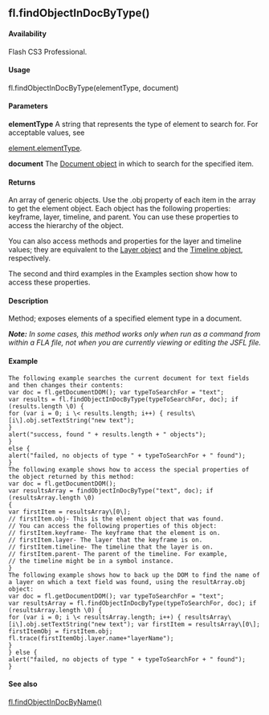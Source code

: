 ## fl.findObjectInDocByType()

#### Availability

Flash CS3 Professional.

#### Usage

fl.findObjectInDocByType(elementType, document)

#### Parameters

**elementType** A string that represents the type of element to search for. For acceptable values, see
>
[element.elementType](#_bookmark378).
>
**document** The [Document object](#_bookmark116) in which to search for the specified item.

#### Returns

An array of generic objects. Use the .obj property of each item in the array to get the element object. Each object has the following properties: keyframe, layer, timeline, and parent. You can use these properties to access the hierarchy of the object.
>
You can also access methods and properties for the layer and timeline values; they are equivalent to the [Layer object](#_bookmark679) and the [Timeline object](#_bookmark1030), respectively.
>
The second and third examples in the Examples section show how to access these properties.

#### Description

Method; exposes elements of a specified element type in a document.
>
***Note:** In some cases, this method works only when run as a command from within a FLA file, not when you are currently viewing or editing the JSFL file.*

#### Example

```
The following example searches the current document for text fields and then changes their contents:
var doc = fl.getDocumentDOM(); var typeToSearchFor = "text";
var results = fl.findObjectInDocByType(typeToSearchFor, doc); if (results.length \0) {
for (var i = 0; i \< results.length; i++) { results\[i\].obj.setTextString("new text");
}
alert("success, found " + results.length + " objects");
}
else {
alert("failed, no objects of type " + typeToSearchFor + " found");
}
The following example shows how to access the special properties of the object returned by this method:
var doc = fl.getDocumentDOM();
var resultsArray = findObjectInDocByType("text", doc); if (resultsArray.length \0)
{
var firstItem = resultsArray\[0\];
// firstItem.obj- This is the element object that was found.
// You can access the following properties of this object:
// firstItem.keyframe- The keyframe that the element is on.
// firstItem.layer- The layer that the keyframe is on.
// firstItem.timeline- The timeline that the layer is on.
// firstItem.parent- The parent of the timeline. For example,
// the timeline might be in a symbol instance.
}
The following example shows how to back up the DOM to find the name of a layer on which a text field was found, using the resultArray.obj object:
var doc = fl.getDocumentDOM(); var typeToSearchFor = "text";
var resultsArray = fl.findObjectInDocByType(typeToSearchFor, doc); if (resultsArray.length \0) {
for (var i = 0; i \< resultsArray.length; i++) { resultsArray\[i\].obj.setTextString("new text"); var firstItem = resultsArray\[0\];
firstItemObj = firstItem.obj; fl.trace(firstItemObj.layer.name+"layerName");
}
} else {
alert("failed, no objects of type " + typeToSearchFor + " found");
}

```
#### See also

[fl.findObjectInDocByName()](#_bookmark486)
